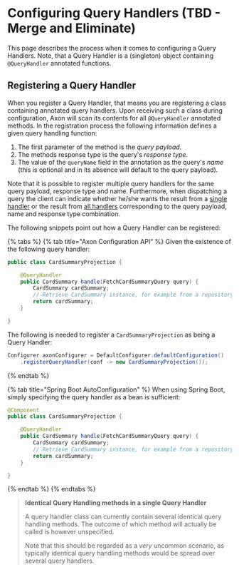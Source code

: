 # Configuring Query Handlers \(TBD - Merge and Eliminate\)

This page describes the process when it comes to configuring a Query Handlers. Note, that a Query Handler is a \(singleton\) object containing `@QueryHandler` annotated functions.

## Registering a Query Handler

When you register a Query Handler, that means you are registering a class containing annotated query handlers. Upon receiving such a class during configuration, Axon will scan its contents for all `@QueryHandler` annotated methods. In the registration process the following information defines a given query handling function:

1. The first parameter of the method is the _query payload_.
2. The methods response type is the query's _response type_.
3. The value of the `queryName` field in the annotation as the query's _name_ \(this is optional and in its absence will default to the query payload\).    

Note that it is possible to register multiple query handlers for the same query payload, response type and name. Furthermore, when dispatching a query the client can indicate whether he/she wants the result from a [single handler](dispatching-queries.md#point-to-point-queries) or the result from [all handlers](dispatching-queries.md#scatter-gather-queries) corresponding to the query payload, name and response type combination.

The following snippets point out how a Query Handler can be registered:

{% tabs %}
{% tab title="Axon Configuration API" %}
Given the existence of the following query handler:

```java
public class CardSummaryProjection {

    @QueryHandler
    public CardSummary handle(FetchCardSummaryQuery query) {
        CardSummary cardSummary;
        // Retrieve CardSummary instance, for example from a repository. 
        return cardSummary;
    }

}
```

The following is needed to register a `CardSummaryProjection` as being a Query Handler:

```java
Configurer axonConfigurer = DefaultConfigurer.defaultConfiguration()
    .registerQueryHandler(conf -> new CardSummaryProjection());
```
{% endtab %}

{% tab title="Spring Boot AutoConfiguration" %}
When using Spring Boot, simply specifying the query handler as a bean is sufficient:

```java
@Component
public class CardSummaryProjection {

    @QueryHandler
    public CardSummary handle(FetchCardSummaryQuery query) {
        CardSummary cardSummary;
        // Retrieve CardSummary instance, for example from a repository. 
        return cardSummary;
    }

}
```
{% endtab %}
{% endtabs %}

> **Identical Query Handling methods in a single Query Handler**
>
> A query handler class can currently contain several identical query handling methods. The outcome of which method will actually be called is however unspecified.
>
> Note that this should be regarded as a _very_ uncommon scenario, as typically identical query handling methods would be spread over several query handlers.

